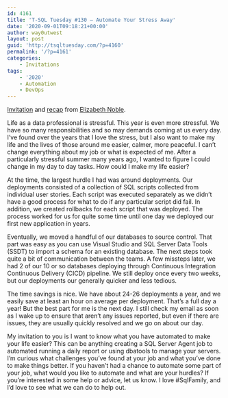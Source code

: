 ```yaml
---
id: 4161
title: 'T-SQL Tuesday #130 – Automate Your Stress Away'
date: '2020-09-01T09:18:21+00:00'
author: way0utwest
layout: post
guid: 'http://tsqltuesday.com/?p=4160'
permalink: '/?p=4161'
categories:
    - Invitations
tags:
    - '2020'
    - Automation
    - DevOps
---
```


[Invitation](https://sqlzelda.wordpress.com/2020/09/01/t-sql-tuesday-130-automate-your-stress-away/) and [recap](https://sqlzelda.wordpress.com/2020/09/21/t-sql-tuesday-130-recap-automate-your-stress-away/) from [Elizabeth Noble](https://sqlzelda.wordpress.com/).

Life as a data professional is stressful. This year is even more stressful. We have so many responsibilities and so may demands coming at us every day. I’ve found over the years that I love the stress, but I also want to make my life and the lives of those around me easier, calmer, more peaceful. I can’t change everything about my job or what is expected of me. After a particularly stressful summer many years ago, I wanted to figure I could change in my day to day tasks. How could I make my life easier?

At the time, the largest hurdle I had was around deployments. Our deployments consisted of a collection of SQL scripts collected from individual user stories. Each script was executed separately as we didn’t have a good process for what to do if any particular script did fail. In addition, we created rollbacks for each script that was deployed. The process worked for us for quite some time until one day we deployed our first new application in years.

Eventually, we moved a handful of our databases to source control. That part was easy as you can use Visual Studio and SQL Server Data Tools (SSDT) to import a schema for an existing database. The next steps took quite a bit of communication between the teams. A few missteps later, we had 2 of our 10 or so databases deploying through Continuous Integration Continuous Delivery (CICD) pipeline. We still deploy once every two weeks, but our deployments our generally quicker and less tedious.

The time savings is nice. We have about 24-26 deployments a year, and we easily save at least an hour on average per deployment. That’s a full day a year! But the best part for me is the next day. I still check my email as soon as I wake up to ensure that aren’t any issues reported, but even if there are issues, they are usually quickly resolved and we go on about our day.

My invitation to you is I want to know what you have automated to make your life easier? This can be anything creating a SQL Server Agent job to automated running a daily report or using dbatools to manage your servers. I’m curious what challenges you’ve found at your job and what you’ve done to make things better. If you haven’t had a chance to automate some part of your job, what would you like to automate and what are your hurdles? If you’re interested in some help or advice, let us know. I love #SqlFamily, and I’d love to see what we can do to help out.